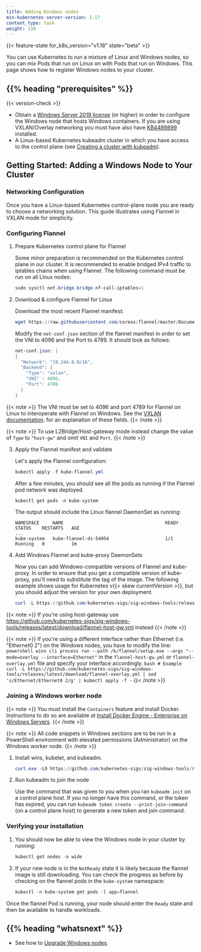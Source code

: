 ```yaml
---
title: Adding Windows nodes
min-kubernetes-server-version: 1.17
content_type: task
weight: 110
---
```


<!-- overview -->

{{< feature-state for_k8s_version="v1.18" state="beta" >}}

You can use Kubernetes to run a mixture of Linux and Windows nodes, so you can mix Pods that run on Linux on with Pods that run on Windows. This page shows how to register Windows nodes to your cluster.


## {{% heading "prerequisites" %}}
 
 {{< version-check >}}
* Obtain a [Windows Server 2019 license](https://www.microsoft.com/en-us/windows-server/pricing) (or higher) in order to configure the Windows node that hosts Windows containers. If you are using VXLAN/Overlay networking you must have also have [KB4489899](https://support.microsoft.com/en-gb/topic/march-12-2019-kb4489899-os-build-17763-379-2a91a5c5-f351-f181-5501-510308a4030f) installed.
* A Linux-based Kubernetes kubeadm cluster in which you have access to the control plane (see [Creating a cluster with kubeadm]()).


<!-- steps -->


## Getting Started: Adding a Windows Node to Your Cluster

### Networking Configuration

Once you have a Linux-based Kubernetes control-plane node you are ready to choose a networking solution. This guide illustrates using Flannel in VXLAN mode for simplicity.

### Configuring Flannel

1.  Prepare Kubernetes control plane for Flannel

    Some minor preparation is recommended on the Kubernetes control plane in our cluster. It is recommended to enable bridged IPv4 traffic to iptables chains when using Flannel. The following command must be run on all Linux nodes:

    ```powershell
    sudo sysctl net.bridge.bridge-nf-call-iptables=1
    ```

2. Download & configure Flannel for Linux
      
   Download the most recent Flannel manifest:

    ```powershell
    wget https://raw.githubusercontent.com/coreos/flannel/master/Documentation/kube-flannel.yml
    ```
    Modify the `net-conf.json` section of the flannel manifest in order to set the VNI to 4096 and the Port to 4789. It should look as follows:

    ```powershell
    net-conf.json: |
    {
      "Network": "10.244.0.0/16",
      "Backend": {
        "Type": "vxlan",
        "VNI" : 4096,
        "Port": 4789
      }
    }
    ```

{{< note >}}
The VNI must be set to 4096 and port 4789 for Flannel on Linux to interoperate with Flannel on Windows. See the [VXLAN documentation](). for an explanation of these fields.
{{< /note >}}

{{< note >}}
To use L2Bridge/Host-gateway mode instead change the value of `Type` to `"host-gw"` and omit `VNI` and `Port`.
{{< /note >}}

3.  Apply the Flannel manifest and validate
    
    Let's apply the Flannel configuration:

    ```powershell
    kubectl apply -f kube-flannel.yml
    ```
    After a few minutes, you should see all the pods as running if the Flannel pod network was deployed.

    ```powershell
    kubectl get pods -n kube-system
    ```

    The output should include the Linux flannel DaemonSet as running:

    ```shell
    NAMESPACE     NAME                                      READY        STATUS    RESTARTS   AGE
    ...
    kube-system   kube-flannel-ds-54954                     1/1          Running   0          1m
    ```
4.  Add Windows Flannel and kube-proxy DaemonSets

    Now you can add Windows-compatible versions of Flannel and kube-proxy. In order to ensure that you get a compatible version of kube-proxy, you'll need to substitute the tag of the image. The following example shows usage for Kubernetes v{{< skew currentVersion >}}, but you should adjust the version for your own deployment.

    ```powershell
    curl -L https://github.com/kubernetes-sigs/sig-windows-tools/releases/latest/download/kube-proxy.yml | sed 's/VERSION/v{{< skew currentVersion >}}/g' | kubectl apply -f -kubectl apply -f https://github.com/kubernetes-sigs/sig-windows-tools/releases/latest/download/flannel-overlay.yml
    ```

{{< note >}}
If you're using host-gateway use https://github.com/kubernetes-sigs/sig-windows-tools/releases/latest/download/flannel-host-gw.yml instead
{{< /note >}}

  {{< note >}}
If you're using a different interface rather than Ethernet (i.e. "Ethernet0 2") on the Windows nodes, you have to modify the line: `powershell wins cli process run --path /k/flannel/setup.exe --args "--mode=overlay --interface=Ethernet"` in the `flannel-host-gw.yml` or `flannel-overlay.yml` file and specify your interface accordingly. `bash # Example curl -L https://github.com/kubernetes-sigs/sig-windows-tools/releases/latest/download/flannel-overlay.yml | sed 's/Ethernet/Ethernet0 2/g' | kubectl apply -f -`
{{< /note >}}

### Joining a Windows worker node


{{< note >}}
You must install the `Containers` feature and install Docker. Instructions to do so are available at [Install Docker Engine - Enterprise on Windows Servers]().
{{< /note >}}

{{< note >}}
All code snippets in Windows sections are to be run in a PowerShell environment with elevated permissions (Administrator) on the Windows worker node.
{{< /note >}}

1.  Install wins, kubelet, and kubeadm.

    ```powershell
    curl.exe -LO https://github.com/kubernetes-sigs/sig-windows-tools/releases/latest/download/PrepareNode.ps1.\PrepareNode.ps1 -KubernetesVersion v{{< skew currentVersion >}}
    ```

2. Run kubeadm to join the node

   Use the command that was given to you when you ran `kubeadm init` on a control plane host. If you no longer have this command, or the token has expired, you can run `kubeadm token create --print-join-command` (on a control plane host) to generate a new token and join command.


### Verifying your installation


1.  You should now be able to view the Windows node in your cluster by running:

    ```powershell
    kubectl get nodes -o wide
    ```

2. If your new node is in the `NotReady` state it is likely because the flannel image is still downloading. You can check the progress as before by checking on the flannel pods in the `kube-system` namespace: 

    ```powershell
    kubectl -n kube-system get pods -l app=flannel
    ```

  Once the flannel Pod is running, your node should enter the `Ready` state and then be available to handle workloads.


  
 ## {{% heading "whatsnext" %}}

* See how to [Upgrade Windows nodes](/docs/tasks/administer-cluster/kubeadm/upgrading-windows-nodes/).
